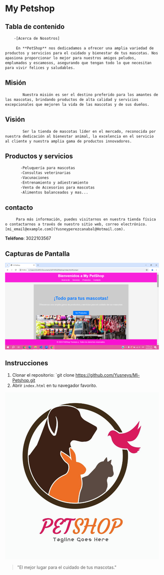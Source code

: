 # **My Petshop**

## Tabla de contenido

        -[Acerca de Nosotros]

         En **PetShop** nos dedicadamos a ofrecer una amplia variedad de productos y servicios para el cuidado y bienestar de tus mascotas. Nos apasiona proporcionar lo mejor para nuestros amigos peludos, emplumados y escamosos, asegurando que tengan todo lo que necesitan para vivir felices y saludables.

## Misión
            Nuestra misión es ser el destino preferido para los amantes de las mascotas, brindando productos de alta calidad y servicios excepcionales que mejoren la vida de las mascotas y de sus dueños.
## Visión
            Ser la tienda de mascotas líder en el mercado, reconocida por nuestra dedicación al bienestar animal, la excelencia en el servicio al cliente y nuestra amplia gama de productos innovadores.

 ## Productos y servicios

           -Peluquería para mascotas
           -Consultas veterinarias
           -Vacunaciones
           -Entrenamiento y adiestramiento
           -Venta de Accesorios para mascotas
           -Alimentos balanceados y mas...

 ## contacto
         Para más información, puedes visitarnos en nuestra tienda física o contactarnos a través de nuestro sitio web, correo electrónico. [mi_email@example.com](Yusneyperezcanabal@Hotmail.com).
 **Teléfono**: 3022103567

## Capturas de Pantalla
![Captura de pantalla](Img/Captura%20de%20pantalla%20(74).png)

## Instrucciones
1. Clonar el repositorio: `git clone https://github.com/Yusneys/Mi-Petshop.git
2. Abrir `index.html` en tu navegador favorito.


![My Petshop Virtual](Img/pet-shop-logo-with-dog-rabbit-cat-birds-.jpg)

> "El mejor lugar para el cuidado de tus mascotas."

